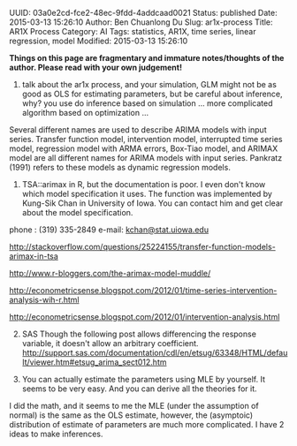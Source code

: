 UUID: 03a0e2cd-fce2-48ec-9fdd-4addcaad0021
Status: published
Date: 2015-03-13 15:26:10
Author: Ben Chuanlong Du
Slug: ar1x-process
Title: AR1X Process
Category: AI
Tags: statistics, AR1X, time series, linear regression, model
Modified: 2015-03-13 15:26:10

**Things on this page are fragmentary and immature notes/thoughts of the author. Please read with your own judgement!**



1. talk about the ar1x process, and your simulation, 
GLM might not be as good as OLS for estimating parameters, but be careful about inference, why? 
you use do inference based on simulation ...
more complicated algorithm based on optimization ...




Several different names are used to describe ARIMA models with input series. Transfer function model, intervention model, interrupted time series model, regression model with ARMA errors, Box-Tiao model, and ARIMAX model are all different names for ARIMA models with input series. Pankratz (1991) refers to these models as dynamic regression models.


1. TSA::arimax in R, but the documentation is poor. I even don't know which model specification it uses.
The function was implemented by Kung-Sik Chan in University of Iowa. 
You can contact him and get clear about the model specification.

phone : (319) 335-2849
e-mail: kchan@stat.uiowa.edu

http://stackoverflow.com/questions/25224155/transfer-function-models-arimax-in-tsa

http://www.r-bloggers.com/the-arimax-model-muddle/

http://econometricsense.blogspot.com/2012/01/time-series-intervention-analysis-wih-r.html

http://econometricsense.blogspot.com/2012/01/intervention-analysis.html

2. SAS
Though the following post allows differencing the response variable, it doesn't allow an arbitrary coefficient.
http://support.sas.com/documentation/cdl/en/etsug/63348/HTML/default/viewer.htm#etsug_arima_sect012.htm

3. You can actually estimate the parameters using MLE by yourself. It seems to be very easy.
And you can derive all the theories for it.

I did the math, and it seems to me the MLE (under the assumption of normal) is the same as the OLS estimate,
however, the (asymptoic) distribution of estimate of parameters are much more complicated. 
I have 2 ideas to make inferences. 
